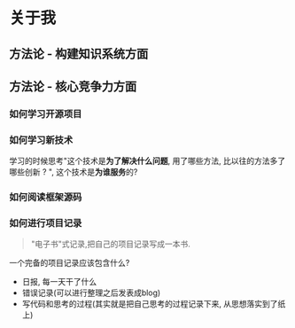 # 关于我

## 方法论 - 构建知识系统方面



## 方法论 - 核心竞争力方面

### 如何学习开源项目



### 如何学习新技术

学习的时候思考"这个技术是**为了解决什么问题**, 用了哪些方法, 比以往的方法多了哪些创新 ? ", 这个技术是**为谁服务**的? 



### 如何阅读框架源码





### 如何进行项目记录

> "电子书"式记录,把自己的项目记录写成一本书.

一个完备的项目记录应该包含什么?

- 日报, 每一天干了什么
- 错误记录(可以进行整理之后发表成blog)
- 写代码和思考的过程(其实就是把自己思考的过程记录下来, 从思想落实到了纸上)
